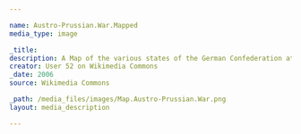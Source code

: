 ```yaml
---

name: Austro-Prussian.War.Mapped
media_type: image

_title: 
description: A Map of the various states of the German Confederation at the outset of the Austro-Prussian War, color-coded for alliances: Blue for those aligned with Prussia and REd for those aligned with Austria. Key is from the [Austro-Prussian War Wikipedia page](https://en.wikipedia.org/wiki/Austro-Prussian_War#Alliances) and demonstrates how outnumbered Prussia really was during the War. According to its creator, the map was based off map data of the [IEG-Maps project](http://www.ieg-maps.uni-mainz.de) (Andreas Kunz, B. Johnen and Joachim Robert Moeschl: University of Mainz).
creator: User 52 on Wikimedia Commons
_date: 2006
source: Wikimedia Commons

_path: /media_files/images/Map.Austro-Prussian.War.png 
layout: media_description

---
```

